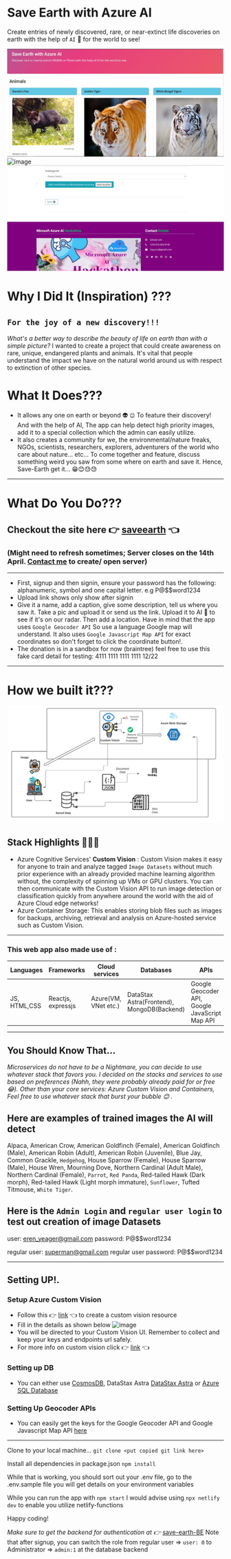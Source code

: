 <!--- STARTEXCLUDE --->
# Save Earth with Azure AI

Create entries of newly discovered, rare, or near-extinct life discoveries on earth with the help of `AI` 🤖 for the world to see!

<!---Add Image here --->
![image](https://raw.githubusercontent.com/Bayurzx/Save_Earth_AI/master/screenshots/Home.jpg)
![image](https://raw.githubusercontent.com/Bayurzx/Save_Earth_AI/master/screenshots/AI_test.gif)
![image](https://raw.githubusercontent.com/Bayurzx/Save_Earth_AI/master/screenshots/upload.jpg)


# Why I Did It (Inspiration) ???
## `For the joy of a new discovery!!!`
*What's a better way to describe the beauty of life on earth than with a simple picture?*
I wanted to create a project that could create awareness on rare, unique, endangered plants and animals. It's vital that people understand the impact we have on the natural world around us with respect to extinction of other species.

# What It Does???
- It allows any one on earth or beyond 👽 `😉` To feature their discovery! And with the help of AI, The app can help detect high priority images, add it to a special collection which the admin can easily utilize.
- It also creates a community for we, the environmental/nature freaks, NGOs, scientists, researchers, explorers, adventurers of the world who care about nature...  etc... To come together and feature, discuss something weird you saw from some where on earth and save it. Hence, Save-Earth get it... 😁😊😓😓
---

# What Do You Do???
## Checkout the site here 👉 [saveearth](https://saveearth.xyz/) 👈
### (Might need to refresh sometimes; Server closes on the 14th April. [Contact me](mailto:bayurzx@gmail.com) to create/ open server)
---
- First, signup and then signin, ensure your password has the following: alphanumeric, symbol and one capital letter. e.g P@$$word1234
- Upload link shows only show after signin
- Give it a name, add a caption, give some description, tell us where you saw it. Take a pic and upload it or send us the link. Upload it to AI 🤖 to see if it's on our radar. Then add a location. Have in mind that the app uses `Google Geocoder API` So use a language Google map will understand. It also uses `Google Javascript Map API` for exact coordinates so don't forget to click the coordinate button!.
- The donation is in a sandbox for now (braintree) feel free to use this fake card detail for testing:
    4111 1111 1111 1111
    12/22
---

# How we built it???
![image](https://raw.githubusercontent.com/Bayurzx/Save_Earth_AI/master/screenshots/saveearth%20architecture1.png)

## Stack Highlights 🥪🥪🥪
- Azure Cognitive Services' **Custom Vision** : Custom Vision makes it easy for anyone to train and analyze tagged `Image Datasets` without much prior experience with an already provided machine learning algorithm without, the complexity of spinning up VMs or GPU clusters. You can then communicate with the Custom Vision API to run image detection or classification quickly from anywhere around the world with the aid of Azure Cloud edge networks!
- Azure Container Storage: This enables storing blob files such as images for backups, archiving, retrieval and analysis on Azure-hosted service such as Custom Vision.
---
### This web app also made use of :
| Languages  | Frameworks | Cloud services | Databases        | APIs        | Platform    |
 | ---------- | ---------- | -------------- | ---------------- | ----------- | ----------- |
| JS, HTML,CSS | Reactjs, expressjs  | Azure(VM, VNet etc.) | DataStax Astra(Frontend), MongoDB(Backend)     | Google Geocoder API, Google JavaScript Map API   |  Netlify   |

---
## You Should Know That...
*Microservices do not have to be a Nightmare, you can decide to use whatever stack that favors you. I decided on the stacks and services to use based on preferences (Nahh, they were probably already paid for or free 😂).  Other than your core services: Azure Custom Vision and Containers, Feel free to use whatever stack that burst your bubble 😊 .*

## Here are examples of trained images the AI will detect
Alpaca, American Crow, American Goldfinch (Female), American Goldfinch (Male), American Robin (Adult), American Robin (Juvenile), Blue Jay, Common Grackle, `Hedgehog`, House Sparrow (Female), House Sparrow (Male), House Wren, Mourning Dove, Northern Cardinal (Adult Male), Northern Cardinal (Female), `Parrot`, `Red Panda`, Red-tailed Hawk (Dark morph), Red-tailed Hawk (Light morph immature), `Sunflower`, Tufted Titmouse, `White Tiger`.

## Here is the `Admin Login` and `regular user login` to test out creation of image Datasets
user: eren_yeager@gmail.com
password: P@$$word1234

regular user: superman@gmail.com
regular user password: P@$$word1234

---
## Setting UP!.

### Setup Azure Custom Vision
- Follow this 👉 [link](https://portal.azure.com/#create/Microsoft.CognitiveServicesCustomVision) 👈 to create a custom vision resource
- Fill in the details as shown below
![image](https://raw.githubusercontent.com/DataStax-Examples/sample-app-template/master/screenshots/astra-register-basic-auth.png)
- You will be directed to your Custom Vision UI. Remember to collect and keep your keys and endpoints url safely.
- For more info on custom vision click 👉 [link](https://docs.microsoft.com/en-us/learn/modules/classify-images-with-custom-vision-service/) 👈

### Setting up DB
- You can either use [CosmosDB](https://docs.microsoft.com/en-us/learn/modules/create-cosmos-db-for-scale/), DataStax Astra [DataStax Astra](https://github.com/DataStax-Examples/sample-app-template) or  [Azure SQL Database](https://docs.microsoft.com/en-us/learn/paths/azure-sql-fundamentals/)

### Setting Up Geocoder APIs
- You can easily get the keys for the Google Geocoder API and Google Javascript Map API [here](https://console.cloud.google.com/marketplace)

---

Clone to your local machine...
`git clone <put copied git link here>`

Install all dependencies in package.json
`npm install`

While that is working, you should sort out your .env file, go to the .env.sample file you will get details on your environment variables

While you can run the app with `npm start` I would advise using `npx netlify dev` to enable you utilize netlify-functions

Happy coding!

*Make sure to get the backend for authentication at 👉* [save-earth-BE](https://github.com/Bayurzx/Save_Earth_AI_BE)
Note that after signup, you can switch the role from regular user => `user: 0` to Administrator => `admin:1` at the database backend
